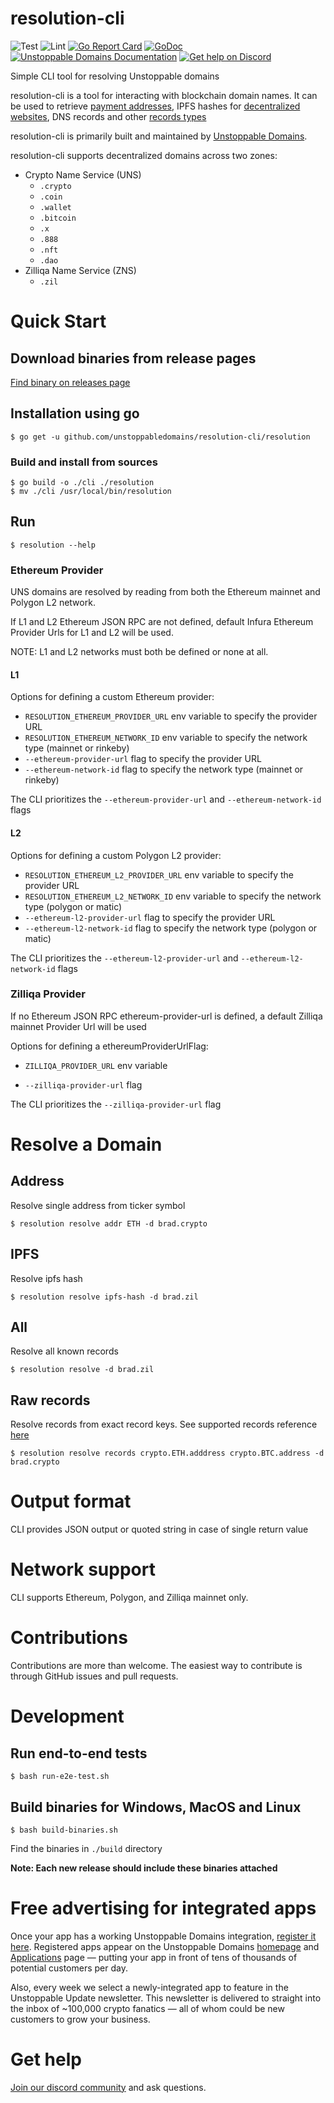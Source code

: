 # resolution-cli

![Test](https://github.com/unstoppabledomains/resolution-cli/actions/workflows/e2e-test.yml/badge.svg?branch=master)
![Lint](https://github.com/unstoppabledomains/resolution-cli/actions/workflows/lint.yml/badge.svg?branch=master)
[![Go Report Card](https://goreportcard.com/badge/github.com/unstoppabledomains/resolution-cli)](https://goreportcard.com/report/github.com/unstoppabledomains/resolution-cli)
[![GoDoc](https://godoc.org/github.com/unstoppabledomains/resolution-cli?status.svg)](https://pkg.go.dev/github.com/unstoppabledomains/resolution-cli)
[![Unstoppable Domains Documentation](https://img.shields.io/badge/docs-unstoppabledomains.com-blue)](https://docs.unstoppabledomains.com/)
[![Get help on Discord](https://img.shields.io/badge/Get%20help%20on-Discord-blueviolet)](https://discord.gg/b6ZVxSZ9Hn)

Simple CLI tool for resolving Unstoppable domains

resolution-cli is a tool for interacting with blockchain domain names. It can be used to retrieve [payment addresses](https://unstoppabledomains.com/features#Add-Crypto-Addresses), IPFS hashes for [decentralized websites](https://unstoppabledomains.com/features#Build-Website), DNS records and other [records types](https://docs.unstoppabledomains.com/domain-registry-essentials/records-reference)

resolution-cli is primarily built and maintained by [Unstoppable Domains](https://unstoppabledomains.com/).

resolution-cli supports decentralized domains across two zones:

- Crypto Name Service (UNS)
  - `.crypto`
  - `.coin`
  - `.wallet`
  - `.bitcoin`
  - `.x`
  - `.888`
  - `.nft`
  - `.dao`
- Zilliqa Name Service (ZNS)
  - `.zil`

# Quick Start

## Download binaries from release pages

[Find binary on releases page](https://github.com/unstoppabledomains/resolution-cli/releases)

## Installation using go

```shell
$ go get -u github.com/unstoppabledomains/resolution-cli/resolution
```

### Build and install from sources

```shell
$ go build -o ./cli ./resolution
$ mv ./cli /usr/local/bin/resolution
```

## Run

```shell
$ resolution --help
```

### Ethereum Provider

UNS domains are resolved by reading from both the Ethereum mainnet and Polygon L2 network.

If L1 and L2 Ethereum JSON RPC are not defined, default Infura Ethereum Provider Urls for L1 and L2 will be used.

NOTE: L1 and L2 networks must both be defined or none at all.

#### L1

Options for defining a custom Ethereum provider:

- `RESOLUTION_ETHEREUM_PROVIDER_URL` env variable to specify the provider URL
- `RESOLUTION_ETHEREUM_NETWORK_ID` env variable to specify the network type (mainnet or rinkeby)
- `--ethereum-provider-url` flag to specify the provider URL
- `--ethereum-network-id` flag to specify the network type (mainnet or rinkeby)

The CLI prioritizes the `--ethereum-provider-url` and `--ethereum-network-id` flags

#### L2

Options for defining a custom Polygon L2 provider:

- `RESOLUTION_ETHEREUM_L2_PROVIDER_URL` env variable to specify the provider URL
- `RESOLUTION_ETHEREUM_L2_NETWORK_ID` env variable to specify the network type (polygon or matic)
- `--ethereum-l2-provider-url` flag to specify the provider URL
- `--ethereum-l2-network-id` flag to specify the network type (polygon or matic)

The CLI prioritizes the `--ethereum-l2-provider-url` and `--ethereum-l2-network-id` flags

### Zilliqa Provider

If no Ethereum JSON RPC ethereum-provider-url is defined, a default Zilliqa mainnet Provider Url will be used

Options for defining a ethereumProviderUrlFlag:

- `ZILLIQA_PROVIDER_URL` env variable

- `--zilliqa-provider-url` flag

The CLI prioritizes the `--zilliqa-provider-url` flag

# Resolve a Domain

## Address

Resolve single address from ticker symbol

```shell
$ resolution resolve addr ETH -d brad.crypto
```

## IPFS

Resolve ipfs hash

```shell
$ resolution resolve ipfs-hash -d brad.zil
```

## All

Resolve all known records

```shell
$ resolution resolve -d brad.zil
```

## Raw records

Resolve records from exact record keys. See supported records reference [here](https://docs.unstoppabledomains.com/domain-registry-essentials/records-reference)

```shell
$ resolution resolve records crypto.ETH.adddress crypto.BTC.address -d brad.crypto
```

# Output format

CLI provides JSON output or quoted string in case of single return value

# Network support

CLI supports Ethereum, Polygon, and Zilliqa mainnet only.

# Contributions

Contributions are more than welcome. The easiest way to contribute is through GitHub issues and pull requests.

# Development

## Run end-to-end tests

```shell
$ bash run-e2e-test.sh
```

## Build binaries for Windows, MacOS and Linux

```shell
$ bash build-binaries.sh
```

Find the binaries in `./build` directory

**Note: Each new release should include these binaries attached**

# Free advertising for integrated apps

Once your app has a working Unstoppable Domains integration, [register it here](https://unstoppabledomains.com/app-submission). Registered apps appear on the Unstoppable Domains [homepage](https://unstoppabledomains.com/) and [Applications](https://unstoppabledomains.com/apps) page — putting your app in front of tens of thousands of potential customers per day.

Also, every week we select a newly-integrated app to feature in the Unstoppable Update newsletter. This newsletter is delivered to straight into the inbox of ~100,000 crypto fanatics — all of whom could be new customers to grow your business.

# Get help

[Join our discord community](https://discord.com/invite/b6ZVxSZ9Hn) and ask questions.
